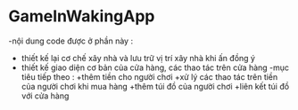 # GameInWakingApp
-nội dung code được ở phần này :
+ thiết kế lại cơ chế xây nhà và lưu trữ vị trí xây nhà khi ấn đồng ý
+ thiết kế giao diện cơ bản của cửa hàng, các thao tác trên cửa hàng
-mục tiêu tiếp theo :
+thêm tiền cho người chơi
+xử lý các thao tác trên tiền của người chơi khi mua hàng
+thêm túi đồ của người chơi
+liên kết túi đồ với cửa hàng 
